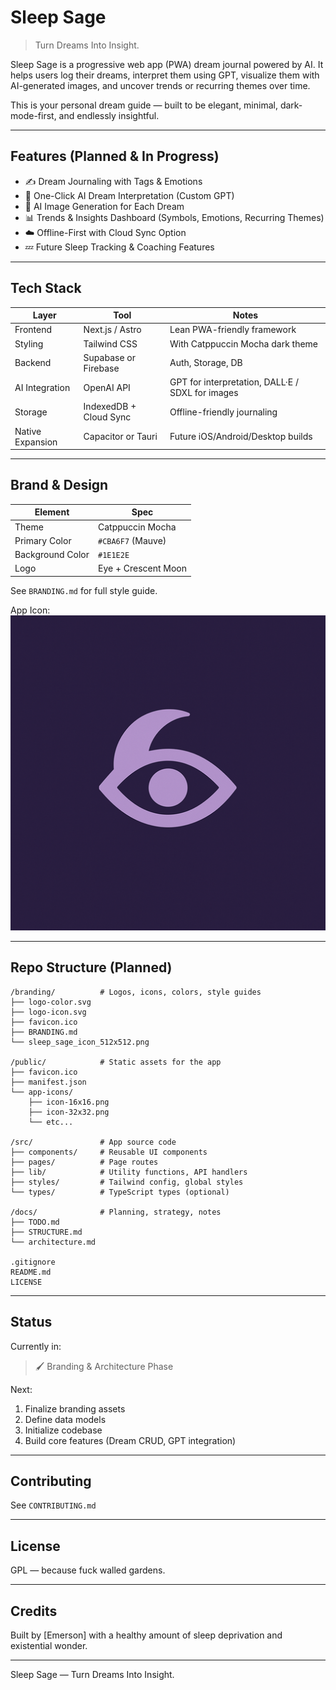 
# Sleep Sage

> Turn Dreams Into Insight.

Sleep Sage is a progressive web app (PWA) dream journal powered by AI. It helps users log their dreams, interpret them using GPT, visualize them with AI-generated images, and uncover trends or recurring themes over time.

This is your personal dream guide — built to be elegant, minimal, dark-mode-first, and endlessly insightful.

---

## Features (Planned & In Progress)

- ✍️ Dream Journaling with Tags & Emotions
- 🧠 One-Click AI Dream Interpretation (Custom GPT)
- 🎨 AI Image Generation for Each Dream
- 📊 Trends & Insights Dashboard (Symbols, Emotions, Recurring Themes)
- ☁️ Offline-First with Cloud Sync Option
- 💤 Future Sleep Tracking & Coaching Features

---

## Tech Stack

| Layer | Tool | Notes |
|-------|------|-------|
| Frontend | Next.js / Astro | Lean PWA-friendly framework |
| Styling | Tailwind CSS | With Catppuccin Mocha dark theme |
| Backend | Supabase or Firebase | Auth, Storage, DB |
| AI Integration | OpenAI API | GPT for interpretation, DALL·E / SDXL for images |
| Storage | IndexedDB + Cloud Sync | Offline-friendly journaling |
| Native Expansion | Capacitor or Tauri | Future iOS/Android/Desktop builds |

---

## Brand & Design

| Element | Spec |
|---------|------|
| Theme | Catppuccin Mocha |
| Primary Color | `#CBA6F7` (Mauve) |
| Background Color | `#1E1E2E` |
| Logo | Eye + Crescent Moon |

See `BRANDING.md` for full style guide.

App Icon:  
![Sleep Sage Icon](./sleep_sage_icon_512x512.png)

---

## Repo Structure (Planned)

```
/branding/          # Logos, icons, colors, style guides
├── logo-color.svg
├── logo-icon.svg
├── favicon.ico
├── BRANDING.md
└── sleep_sage_icon_512x512.png

/public/            # Static assets for the app
├── favicon.ico
├── manifest.json
└── app-icons/
    ├── icon-16x16.png
    ├── icon-32x32.png
    └── etc...

/src/               # App source code
├── components/     # Reusable UI components
├── pages/          # Page routes
├── lib/            # Utility functions, API handlers
├── styles/         # Tailwind config, global styles
└── types/          # TypeScript types (optional)

/docs/              # Planning, strategy, notes
├── TODO.md
├── STRUCTURE.md
└── architecture.md

.gitignore
README.md
LICENSE
```

---

## Status

Currently in:  
> 🖌️ Branding & Architecture Phase

Next:
1. Finalize branding assets
2. Define data models
3. Initialize codebase
4. Build core features (Dream CRUD, GPT integration)

---

## Contributing

See `CONTRIBUTING.md`

---

## License

GPL — because fuck walled gardens.

---

## Credits

Built by [Emerson] with a healthy amount of sleep deprivation and existential wonder.

---

Sleep Sage — Turn Dreams Into Insight.
